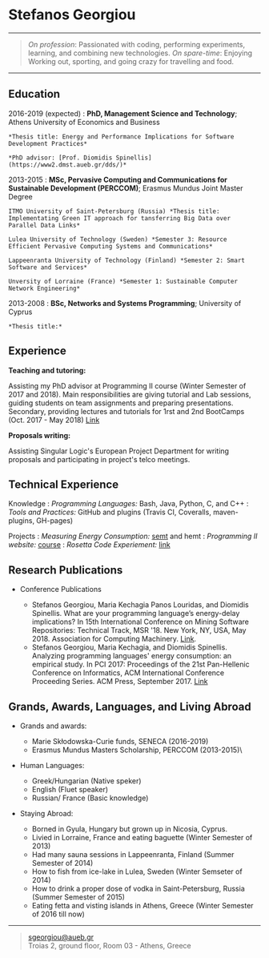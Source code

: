 Stefanos Georgiou
=================

----

>  *On profession*: Passionated with coding, performing experiments, learning, and combining new technologies.
>  *On spare-time*: Enjoying Working out, sporting, and going crazy for travelling and food.

----

Education
---------

2016-2019 (expected)
:   **PhD, Management Science and Technology**; Athens University of Economics and Business

    *Thesis title: Energy and Performance Implications for Software Development Practices*
 
    *PhD advisor: [Prof. Diomidis Spinellis](https://www2.dmst.aueb.gr/dds/)*

2013-2015
:   **MSc, Pervasive Computing and Communications for Sustainable Development (PERCCOM)**; Erasmus Mundus Joint Master Degree 
      
	ITMO University of Saint-Petersburg (Russia) *Thesis title: Implementating Green IT approach for tansferring Big Data over Parallel Data Links*
	
	Lulea University of Technology (Sweden) *Semester 3: Resource Efficient Pervasive Computing Systems and Communications*	
	
	Lappeenranta University of Technology (Finland) *Semester 2: Smart Software and Services*
	
	Unversity of Lorraine (France) *Semester 1: Sustainable Computer Network Engineering*


2013-2008
:   **BSc, Networks and Systems Programming**; University of Cyprus 

    *Thesis title:*


Experience
----------

**Teaching and tutoring:**

Assisting my PhD advisor at Programming II course (Winter Semester of 2017 and 2018). 
Main responsibilities are giving tutorial and Lab sessions, guiding students on team assignments and preparing presentations.
Secondary, providing lectures and tutorials for 1rst and 2nd BootCamps (Oct. 2017 - May 2018) [Link](https://github.com/codeandwork/courses)
  
**Proposals writing:**

Assisting Singular Logic's European Project Department for writing proposals and participating in project's telco meetings.


Technical Experience
--------------------

Knowledge
:   *Programming Languages:* Bash, Java, Python, C, and C++
:   *Tools and Practices:* GitHub and plugins (Travis CI, Coveralls, maven-plugins, GH-pages)
 
Projects
: *Measuring Energy Consumption:* [semt](https://github.com/stefanos1316/SEMTs_Comparisson) and hemt
: *Programming II website:* [course](https://github.com/stefanos1316/courses)
: *Rosetta Code Experiement:* [link](https://github.com/stefanos1316/Rosetta_Code_Research_MSR)


Research Publications
---------------------

* Conference Publications
   
     * Stefanos Georgiou, Maria Kechagia Panos Louridas, and Diomidis Spinellis. What are your programming language’s energy-delay implications? In 15th International Conference on Mining Software Repositories: Technical Track, MSR '18. New York, NY, USA, May 2018. Association for Computing Machinery. [Link](../publications/conferences/GKLS18.pdf).
     * Stefanos Georgiou, Maria Kechagia, and Diomidis Spinellis. Analyzing programming languages' energy consumption: an empirical study. In PCI 2017: Proceedings of the 21st Pan-Hellenic Conference on Informatics, ACM International Conference Proceeding Series. ACM Press, September 2017. [Link](../publications/conferences/GKS17.pdf)


Grands, Awards, Languages, and Living Abroad
---------------------------

* Grands and awards:

     * Marie Skłodowska-Curie funds, SENECA (2016-2019)
     * Erasmus Mundus Masters Scholarship, PERCCOM (2013-2015)\


* Human Languages:

     * Greek/Hungarian (Native speker)
     * English (Fluet speaker)
     * Russian/ France (Basic knowledge)


* Staying Abroad:

    * Borned in Gyula, Hungary but grown up in Nicosia, Cyprus.
    * Livied in Lorraine, France and eating baguette (Winter Semester of 2013) 
    * Had many sauna sessions in Lappeenranta, Finland (Summer Semester of 2014)
    * How to fish from ice-lake in Lulea, Sweden (Winter Semseter of 2014)
    * How to drink a proper dose of vodka in Saint-Petersburg, Russia (Summer Semester of 2015)
    * Eating fetta and visting islands in Athens, Greece (Winter Semester of 2016 till now) 

----

> <sgeorgiou@aueb.gr>\
> Troias 2, ground floor, Room 03 - Athens, Greece
